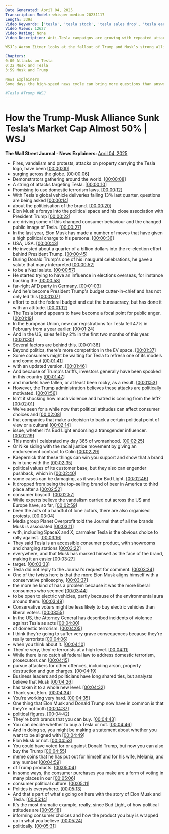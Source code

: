 ```yaml
---
Date Generated: April 04, 2025
Transcription Model: whisper medium 20231117
Length: 339s
Video Keywords: ['tesla', 'tesla stock', 'tesla sales drop', 'tesla earnings', 'elon musk', 'elon musk news', 'elon musk tesla', 'musk tesla stock', 'tesla sales', 'president trump', 'trump news', 'trump elon musk', 'trump musk', 'tesla vandalism', 'tesla fire las vegas', 'elon musk doge', 'doge', 'elon musk government', 'government cuts', 'job cuts', 'musk politics', 'ev', 'ev news', 'autos', 'auto tariffs', 'automobile', 'domestic terrorism', 'global tesla boycott', 'tesla boycott', 'eu car sales', 'car sales', 'elon musk latest', 'politics', 'bnss']
Video Views: 12627
Video Rating: None
Video Description: Anti-Tesla campaigns are growing with repeated attacks and vandalism across the globe like the recent attack in Las Vegas. With Tesla’s global EV deliveries falling 13% last quarter, questions are being asked about Elon Musk’s forays into the political space and close association with President Trump.

WSJ’s Aaron Zitner looks at the fallout of Trump and Musk’s strong alliance.

Chapters:
0:00 Attacks on Tesla 
0:32 Musk and Tesla
3:59 Musk and Trump

News Explainers
Some days the high-speed news cycle can bring more questions than answers. WSJ’s news explainers break down the day's biggest stories into bite-size pieces to help you make sense of the news.

#Tesla #Trump #WSJ
---
```


# How the Trump-Musk Alliance Sunk Tesla’s Market Cap Almost 50% | WSJ
**The Wall Street Journal - News Explainers:** [April 04, 2025](https://www.youtube.com/watch?v=RVEj9-MyhHc)
*  Fires, vandalism and protests, attacks on property carrying the Tesla logo, have been [[00:00:00](https://www.youtube.com/watch?v=RVEj9-MyhHc&t=0.0s)]
*  surging across the globe. [[00:00:06](https://www.youtube.com/watch?v=RVEj9-MyhHc&t=6.78s)]
*  Demonstrators gathering around the world. [[00:00:08](https://www.youtube.com/watch?v=RVEj9-MyhHc&t=8.32s)]
*  A string of attacks targeting Tesla. [[00:00:10](https://www.youtube.com/watch?v=RVEj9-MyhHc&t=10.200000000000001s)]
*  Promising to use domestic terrorism laws. [[00:00:12](https://www.youtube.com/watch?v=RVEj9-MyhHc&t=12.06s)]
*  With Tesla's global vehicle deliveries falling 13% last quarter, questions are being asked [[00:00:14](https://www.youtube.com/watch?v=RVEj9-MyhHc&t=14.200000000000001s)]
*  about the politicisation of the brand. [[00:00:20](https://www.youtube.com/watch?v=RVEj9-MyhHc&t=20.02s)]
*  Elon Musk's forays into the political space and his close association with President Trump [[00:00:22](https://www.youtube.com/watch?v=RVEj9-MyhHc&t=22.76s)]
*  are driving some of this changed consumer behaviour and the changed public image of Tesla. [[00:00:27](https://www.youtube.com/watch?v=RVEj9-MyhHc&t=27.479999999999997s)]
*  In the last year, Elon Musk has made a number of moves that have given a high political charge to his persona. [[00:00:36](https://www.youtube.com/watch?v=RVEj9-MyhHc&t=36.16s)]
*  USA, USA. [[00:00:43](https://www.youtube.com/watch?v=RVEj9-MyhHc&t=43.2s)]
*  He invested about a quarter of a billion dollars into the re-election effort behind President Trump. [[00:00:45](https://www.youtube.com/watch?v=RVEj9-MyhHc&t=45.959999999999994s)]
*  During Donald Trump's one of his inaugural celebrations, he gave a salute that many interpreted [[00:00:52](https://www.youtube.com/watch?v=RVEj9-MyhHc&t=52.2s)]
*  to be a Nazi salute. [[00:00:57](https://www.youtube.com/watch?v=RVEj9-MyhHc&t=57.0s)]
*  He started trying to have an influence in elections overseas, for instance backing the [[00:00:58](https://www.youtube.com/watch?v=RVEj9-MyhHc&t=58.28s)]
*  far-right AFD party in Germany. [[00:01:03](https://www.youtube.com/watch?v=RVEj9-MyhHc&t=63.56s)]
*  And he's become President Trump's budget cutter-in-chief and has not only led this [[00:01:07](https://www.youtube.com/watch?v=RVEj9-MyhHc&t=67.08s)]
*  effort to cut the federal budget and cut the bureaucracy, but has done it with an attitude. [[00:01:12](https://www.youtube.com/watch?v=RVEj9-MyhHc&t=72.16s)]
*  The Tesla brand appears to have become a focal point for public anger. [[00:01:19](https://www.youtube.com/watch?v=RVEj9-MyhHc&t=79.56s)]
*  In the European Union, new car registrations for Tesla fell 47% in February from a year earlier. [[00:01:24](https://www.youtube.com/watch?v=RVEj9-MyhHc&t=84.11999999999999s)]
*  And in the US, sales fell by 2% in the first two months of this year. [[00:01:30](https://www.youtube.com/watch?v=RVEj9-MyhHc&t=90.92s)]
*  Several factors are behind this. [[00:01:36](https://www.youtube.com/watch?v=RVEj9-MyhHc&t=96.39999999999999s)]
*  Beyond politics, there's more competition in the EV space. [[00:01:37](https://www.youtube.com/watch?v=RVEj9-MyhHc&t=97.84s)]
*  Some consumers might be waiting for Tesla to refresh one of its models and come out [[00:01:41](https://www.youtube.com/watch?v=RVEj9-MyhHc&t=101.75999999999999s)]
*  with an updated version. [[00:01:46](https://www.youtube.com/watch?v=RVEj9-MyhHc&t=106.03999999999999s)]
*  And because of Trump's tariffs, investors generally have been spooked in this country [[00:01:47](https://www.youtube.com/watch?v=RVEj9-MyhHc&t=107.64s)]
*  and markets have fallen, or at least been rocky, as a result. [[00:01:53](https://www.youtube.com/watch?v=RVEj9-MyhHc&t=113.0s)]
*  However, the Trump administration believes these attacks are politically motivated. [[00:01:56](https://www.youtube.com/watch?v=RVEj9-MyhHc&t=116.72s)]
*  Isn't it shocking how much violence and hatred is coming from the left? [[00:02:01](https://www.youtube.com/watch?v=RVEj9-MyhHc&t=121.60000000000001s)]
*  We've seen for a while now that political attitudes can affect consumer choices and [[00:02:08](https://www.youtube.com/watch?v=RVEj9-MyhHc&t=128.28s)]
*  that companies that make a decision to back a certain political point of view or a cultural [[00:02:14](https://www.youtube.com/watch?v=RVEj9-MyhHc&t=134.04s)]
*  issue, whether it's Bud Light endorsing a transgender influencer. [[00:02:19](https://www.youtube.com/watch?v=RVEj9-MyhHc&t=139.24s)]
*  This month I celebrated my day 365 of womanhood. [[00:02:25](https://www.youtube.com/watch?v=RVEj9-MyhHc&t=145.92000000000002s)]
*  Or Nike siding with the racial justice movement by giving an endorsement contract to Colin [[00:02:29](https://www.youtube.com/watch?v=RVEj9-MyhHc&t=149.04000000000002s)]
*  Kaepernick that these things can win you support and show that a brand is in tune with the [[00:02:35](https://www.youtube.com/watch?v=RVEj9-MyhHc&t=155.08s)]
*  political values of its customer base, but they also can engender pushback, which in [[00:02:40](https://www.youtube.com/watch?v=RVEj9-MyhHc&t=160.88s)]
*  some cases can be damaging, as it was for Bud Light. [[00:02:46](https://www.youtube.com/watch?v=RVEj9-MyhHc&t=166.2s)]
*  It dropped from being the top-selling brand of beer in America to third place after a [[00:02:52](https://www.youtube.com/watch?v=RVEj9-MyhHc&t=172.28s)]
*  consumer boycott. [[00:02:57](https://www.youtube.com/watch?v=RVEj9-MyhHc&t=177.0s)]
*  While experts believe the vandalism carried out across the US and Europe have, so far, [[00:02:59](https://www.youtube.com/watch?v=RVEj9-MyhHc&t=179.04s)]
*  been the acts of a handful of lone actors, there are also organised protests. [[00:03:04](https://www.youtube.com/watch?v=RVEj9-MyhHc&t=184.0s)]
*  Media group Planet Overprofit told the Journal that of all the brands Musk is associated [[00:03:11](https://www.youtube.com/watch?v=RVEj9-MyhHc&t=191.68s)]
*  with, including SpaceX and X, carmaker Tesla is the obvious choice to rally against. [[00:03:16](https://www.youtube.com/watch?v=RVEj9-MyhHc&t=196.6s)]
*  They said Tesla is an accessible consumer product, with showrooms and charging stations [[00:03:22](https://www.youtube.com/watch?v=RVEj9-MyhHc&t=202.36s)]
*  everywhere, and that Musk has marked himself as the face of the brand, making it an easier [[00:03:27](https://www.youtube.com/watch?v=RVEj9-MyhHc&t=207.96s)]
*  target. [[00:03:33](https://www.youtube.com/watch?v=RVEj9-MyhHc&t=213.32s)]
*  Tesla did not reply to the Journal's request for comment. [[00:03:34](https://www.youtube.com/watch?v=RVEj9-MyhHc&t=214.32s)]
*  One of the twists here is that the more Elon Musk aligns himself with a conservative philosophy, [[00:03:37](https://www.youtube.com/watch?v=RVEj9-MyhHc&t=217.68s)]
*  the more he kind of has a problem because it was the more liberal consumers who seemed [[00:03:44](https://www.youtube.com/watch?v=RVEj9-MyhHc&t=224.86s)]
*  to be open to electric vehicles, partly because of the environmental aura around them. [[00:03:49](https://www.youtube.com/watch?v=RVEj9-MyhHc&t=229.32s)]
*  Conservative voters might be less likely to buy electric vehicles than liberal voters. [[00:03:55](https://www.youtube.com/watch?v=RVEj9-MyhHc&t=235.38s)]
*  In the US, the Attorney General has described incidents of violence against Tesla as acts [[00:04:00](https://www.youtube.com/watch?v=RVEj9-MyhHc&t=240.12s)]
*  of domestic terrorism. [[00:04:05](https://www.youtube.com/watch?v=RVEj9-MyhHc&t=245.0s)]
*  I think they're going to suffer very grave consequences because they're really terrorists [[00:04:06](https://www.youtube.com/watch?v=RVEj9-MyhHc&t=246.56s)]
*  when you think about it. [[00:04:10](https://www.youtube.com/watch?v=RVEj9-MyhHc&t=250.28s)]
*  They're very, they're terrorists at a high level. [[00:04:11](https://www.youtube.com/watch?v=RVEj9-MyhHc&t=251.28s)]
*  While there is no catch all federal law to address domestic terrorism, prosecutors can [[00:04:15](https://www.youtube.com/watch?v=RVEj9-MyhHc&t=255.0s)]
*  pursue attackers for other offences, including arson, property destruction and gun charges. [[00:04:19](https://www.youtube.com/watch?v=RVEj9-MyhHc&t=259.56s)]
*  Business leaders and politicians have long shared ties, but analysts believe that Musk [[00:04:26](https://www.youtube.com/watch?v=RVEj9-MyhHc&t=266.72s)]
*  has taken it to a whole new level. [[00:04:32](https://www.youtube.com/watch?v=RVEj9-MyhHc&t=272.32s)]
*  Thank you, Elon. [[00:04:34](https://www.youtube.com/watch?v=RVEj9-MyhHc&t=274.8s)]
*  You're working very hard. [[00:04:35](https://www.youtube.com/watch?v=RVEj9-MyhHc&t=275.8s)]
*  One thing that Elon Musk and Donald Trump now have in common is that they're not both [[00:04:37](https://www.youtube.com/watch?v=RVEj9-MyhHc&t=277.36s)]
*  political figures. [[00:04:42](https://www.youtube.com/watch?v=RVEj9-MyhHc&t=282.36s)]
*  They're both brands that you can buy. [[00:04:43](https://www.youtube.com/watch?v=RVEj9-MyhHc&t=283.64000000000004s)]
*  You can decide whether to buy a Tesla or not. [[00:04:46](https://www.youtube.com/watch?v=RVEj9-MyhHc&t=286.42s)]
*  And in doing so, you might be making a statement about whether you want to be aligned with [[00:04:49](https://www.youtube.com/watch?v=RVEj9-MyhHc&t=289.40000000000003s)]
*  Elon Musk or not. [[00:04:53](https://www.youtube.com/watch?v=RVEj9-MyhHc&t=293.76s)]
*  You could have voted for or against Donald Trump, but now you can also buy the Trump [[00:04:55](https://www.youtube.com/watch?v=RVEj9-MyhHc&t=295.20000000000005s)]
*  meme coins that he has put out for himself and for his wife, Melania, and any number [[00:04:59](https://www.youtube.com/watch?v=RVEj9-MyhHc&t=299.5s)]
*  of Trump products. [[00:05:04](https://www.youtube.com/watch?v=RVEj9-MyhHc&t=304.58s)]
*  In some ways, the consumer purchases you make are a form of voting in many places in our [[00:05:06](https://www.youtube.com/watch?v=RVEj9-MyhHc&t=306.14s)]
*  consumer political culture. [[00:05:11](https://www.youtube.com/watch?v=RVEj9-MyhHc&t=311.14s)]
*  Politics is everywhere. [[00:05:13](https://www.youtube.com/watch?v=RVEj9-MyhHc&t=313.38s)]
*  And that's part of what's going on here with the story of Elon Musk and Tesla. [[00:05:14](https://www.youtube.com/watch?v=RVEj9-MyhHc&t=314.7s)]
*  It's the most dramatic example, really, since Bud Light, of how political attitudes are [[00:05:18](https://www.youtube.com/watch?v=RVEj9-MyhHc&t=318.94s)]
*  informing consumer choices and how the product you buy is wrapped up in what you believe [[00:05:24](https://www.youtube.com/watch?v=RVEj9-MyhHc&t=324.82000000000005s)]
*  politically. [[00:05:31](https://www.youtube.com/watch?v=RVEj9-MyhHc&t=331.34000000000003s)]
